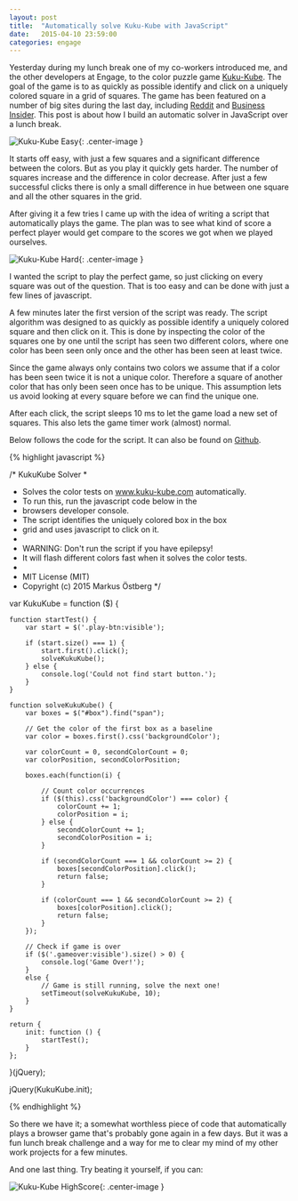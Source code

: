 ```yaml
---
layout: post
title:  "Automatically solve Kuku-Kube with JavaScript"
date:   2015-04-10 23:59:00
categories: engage
---
```


Yesterday during my lunch break one of my co-workers introduced me, and the other developers at Engage, to the color puzzle game [Kuku-Kube](http://www.kuku-kube.com/). The goal of the game is to as quickly as possible identify and click on a uniquely colored square in a grid of squares. The game has been featured on a number of big sites during the last day, including [Reddit](http://www.reddit.com/r/InternetIsBeautiful/comments/31xz0w/test_your_color_perception/) and [Business Insider](http://www.businessinsider.com/what-is-kukukube-2015-4). This post is about how I build an automatic solver in JavaScript over a lunch break.

![Kuku-Kube Easy]({{site.url}}/assets/KukuKubeEasy.png){: .center-image }

It starts off easy, with just a few squares and a significant difference between the colors. But as you play it quickly gets harder. The number of squares increase and the difference in color decrease. After just a few successful clicks there is only a small difference in hue between one square and all the other squares in the grid.

After giving it a few tries I came up with the idea of writing a script that automatically plays the game. The plan was to see what kind of score a perfect player would get compare to the scores we got when we played ourselves.

![Kuku-Kube Hard]({{site.url}}/assets/KukuKubeHard.png){: .center-image }

I wanted the script to play the perfect game, so just clicking on every square was out of the question. That is too easy and can be done with just a few lines of javascript.

A few minutes later the first version of the script was ready. The script algorithm was designed to as quickly as possible identify a uniquely colored square and then click on it. This is done by inspecting the color of the squares one by one until the script has seen two different colors, where one color has been seen only once and the other has been seen at least twice.

Since the game always only contains two colors we assume that if a color has been seen twice it is not a unique color. Therefore a square of another color that has only been seen once has to be unique. This assumption lets us avoid looking at every square before we can find the unique one.

After each click, the script sleeps 10 ms to let the game load a new set of squares. This also lets the game timer work (almost) normal.

Below follows the code for the script. It can also be found on [Github](https://gist.github.com/markusos/bd58f2ee6abc2e4010cb).

{% highlight javascript %}

/* KukuKube Solver
 *
 * Solves the color tests on www.kuku-kube.com automatically.
 * To run this, run the javascript code below in the
 * browsers developer console.
 * The script identifies the uniquely colored box in the box  
 * grid and uses javascript to click on it.
 *
 * WARNING: Don't run the script if you have epilepsy!
 *  It will flash different colors fast when it solves the color tests.
 *
 * MIT License (MIT)
 * Copyright (c) 2015 Markus Östberg
 */

var KukuKube = function ($) {

    function startTest() {
        var start = $('.play-btn:visible');

        if (start.size() === 1) {
            start.first().click();
            solveKukuKube();
        } else {
            console.log('Could not find start button.');
        }
    }

    function solveKukuKube() {
        var boxes = $("#box").find("span");

        // Get the color of the first box as a baseline
        var color = boxes.first().css('backgroundColor');

        var colorCount = 0, secondColorCount = 0;
        var colorPosition, secondColorPosition;

        boxes.each(function(i) {

            // Count color occurrences
            if ($(this).css('backgroundColor') === color) {
                colorCount += 1;
                colorPosition = i;
            } else {
                secondColorCount += 1;
                secondColorPosition = i;
            }

            if (secondColorCount === 1 && colorCount >= 2) {
                boxes[secondColorPosition].click();
                return false;
            }

            if (colorCount === 1 && secondColorCount >= 2) {
                boxes[colorPosition].click();
                return false;
            }
        });

        // Check if game is over
        if ($('.gameover:visible').size() > 0) {
            console.log('Game Over!');
        }
        else {
            // Game is still running, solve the next one!
            setTimeout(solveKukuKube, 10);
        }
    }

    return {
        init: function () {
            startTest();
        }
    };

}(jQuery);

jQuery(KukuKube.init);

{% endhighlight %}

So there we have it; a somewhat worthless piece of code that automatically plays a browser game that's probably gone again in a few days. But it was a fun lunch break challenge and a way for me to clear my mind of my other work projects for a few minutes.

And one last thing. Try beating it yourself, if you can:

![Kuku-Kube HighScore]({{site.url}}/assets/KukuKubeHighScore.png){: .center-image }
